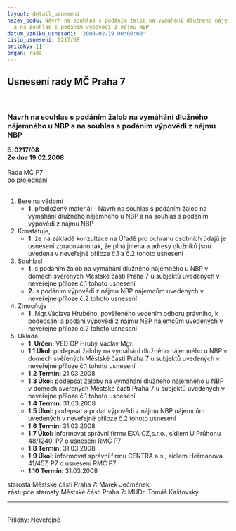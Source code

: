 ```yaml
---
layout: detail_usneseni
nazev_bodu: Návrh na souhlas s podáním žalob na vymáhání dlužného nájemného u NBP
  a na souhlas s podáním výpovědí z nájmu NBP
datum_vzniku_usneseni: '2008-02-19 00:00:00'
cislo_usneseni: 0217/08
prilohy: []
organ: rada
---
```

<div id="ucUsn_pList" class="usn">
	<span><h2>Usnesení rady MČ Praha 7 </h2>
<br></span><div class="standBody">
<span><h3>Návrh na souhlas s podáním žalob na vymáhání dlužného nájemného u NBP a na souhlas s podáním výpovědí z nájmu NBP</h3></span><div class="center">
		<strong>č. 0217/08</strong><br>
	</div>
<div class="center">
		<strong>Ze dne 19.02.2008</strong><br><br>
	</div>Rada MČ P7<br> po projednání<br><br><ol>
<li>Bere na vědomí<ul><li>
<strong>1.</strong> předložený materiál - Návrh na souhlas s podáním žalob na vymáhání dlužného nájemného u NBP a na souhlas s podáním výpovědí z nájmu NBP</li></ul>
</li>
<li>Konstatuje,<ul><li>
<strong>1.</strong> že na základě konzultace na Úřadě pro ochranu osobních údajů je usnesení zpracováno tak, že plná jména a adresy dlužníků jsou uvedena v neveřejné příloze č.1 a  č.2  tohoto usnesení </li></ul>
</li>
<li>Souhlasí<ul>
<li>
<strong>1.</strong> s podáním žalob na vymáhání dlužného nájemného u NBP v domech svěřených Městské části Praha 7 u subjektů uvedených v neveřejné příloze č.1 tohoto usnesení</li>
<li>
<strong>2.</strong> s podáním výpovědí z nájmu NBP nájemcům uvedených v neveřejné příloze č.2 tohoto usnesení  </li>
</ul>
</li>
<li>Zmocňuje<ul><li>
<strong>1.</strong> Mgr.Václava Hrubého, pověřeného vedením odboru právního, k podepsání a podání výpovědí z nájmu NBP nájemcům uvedených v neveřejné příloze č.2 tohoto usnesení  </li></ul>
</li>
<li>Ukládá<ul>
<li>
<strong>1. Určen: </strong>VED OP Hrubý Václav Mgr.</li>
<li>
<strong>1.1 Úkol: </strong>podepsat žaloby na vymáhání dlužného nájemného u NBP v domech svěřených Městské části Praha 7 u subjektů uvedených v neveřejné příloze č.1 tohoto usnesení </li>
<li>
<strong>1.2 Termín: </strong>21.03.2008</li>
<li>
<strong>1.3 Úkol: </strong>podepsat žaloby na vymáhání dlužného nájemného u NBP v domech svěřených Městské části Praha 7 u subjektů uvedených v neveřejné příloze č.1 tohoto usnesení </li>
<li>
<strong>1.4 Termín: </strong>31.03.2008</li>
<li>
<strong>1.5 Úkol: </strong>podepsat a podat výpovědi z nájmu NBP nájemcům uvedených v neveřejné příloze č.2 tohoto usnesení  </li>
<li>
<strong>1.6 Termín: </strong>31.03.2008</li>
<li>
<strong>1.7 Úkol: </strong>informovat správní firmu EXA CZ,s.r.o., sídlem U Průhonu 48/1240, P7 o usnesení RMČ P7    </li>
<li>
<strong>1.8 Termín: </strong>31.03.2008</li>
<li>
<strong>1.9 Úkol: </strong>informovat správní firmu CENTRA a.s., sídlem Heřmanova 41/457, P7 o usnesení RMČ P7</li>
<li>
<strong>1.10 Termín: </strong>31.03.2008</li>
</ul>
</li>
</ol>starosta Městské části Praha 7: Marek Ječmének<br>zástupce starosty Městské části Praha 7: MUDr. Tomáš Kaštovský <hr>
<br>Přílohy: Neveřejné</div>
</div>
